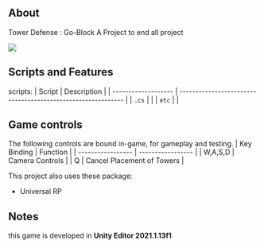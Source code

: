 ## About
Tower Defense : Go-Block
A Project to end all project

<tbody>
    <tr>
      <td><img src="https://github.com/fajarnadril/TowerDefense/blob/AlexVersion/Tower-Def.gif"/></td>
    </tr>
  
<br>

## Scripts and Features
scripts:
|  Script       | Description                                                  |
| ------------------- | ------------------------------------------------------------ |
| `.cs` |  |
| `etc`  | |

## Game controls
The following controls are bound in-game, for gameplay and testing.
| Key Binding       | Function          |
| ----------------- | ----------------- |
| W,A,S,D           | Camera Controls |
| Q | Cancel Placement of Towers |

This project also uses these package:
- Universal RP

## Notes
this game is developed in **Unity Editor 2021.1.13f1**
